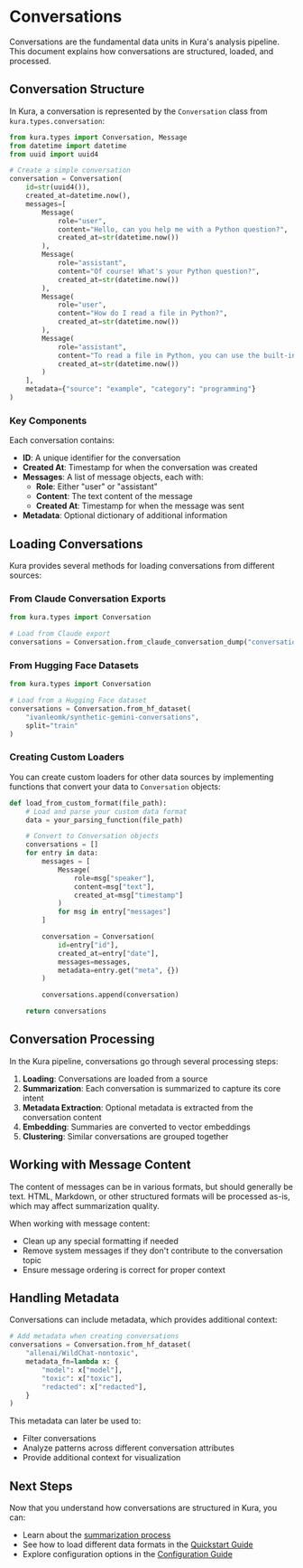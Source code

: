 # Conversations

Conversations are the fundamental data units in Kura's analysis pipeline. This document explains how conversations are structured, loaded, and processed.

## Conversation Structure

In Kura, a conversation is represented by the `Conversation` class from `kura.types.conversation`:

```python
from kura.types import Conversation, Message
from datetime import datetime
from uuid import uuid4

# Create a simple conversation
conversation = Conversation(
    id=str(uuid4()),
    created_at=datetime.now(),
    messages=[
        Message(
            role="user",
            content="Hello, can you help me with a Python question?",
            created_at=str(datetime.now())
        ),
        Message(
            role="assistant",
            content="Of course! What's your Python question?",
            created_at=str(datetime.now())
        ),
        Message(
            role="user",
            content="How do I read a file in Python?",
            created_at=str(datetime.now())
        ),
        Message(
            role="assistant",
            content="To read a file in Python, you can use the built-in open() function...",
            created_at=str(datetime.now())
        )
    ],
    metadata={"source": "example", "category": "programming"}
)
```

### Key Components

Each conversation contains:

- **ID**: A unique identifier for the conversation
- **Created At**: Timestamp for when the conversation was created
- **Messages**: A list of message objects, each with:
  - **Role**: Either "user" or "assistant"
  - **Content**: The text content of the message
  - **Created At**: Timestamp for when the message was sent
- **Metadata**: Optional dictionary of additional information

## Loading Conversations

Kura provides several methods for loading conversations from different sources:

### From Claude Conversation Exports

```python
from kura.types import Conversation

# Load from Claude export
conversations = Conversation.from_claude_conversation_dump("conversations.json")
```

### From Hugging Face Datasets

```python
from kura.types import Conversation

# Load from a Hugging Face dataset
conversations = Conversation.from_hf_dataset(
    "ivanleomk/synthetic-gemini-conversations",
    split="train"
)
```

### Creating Custom Loaders

You can create custom loaders for other data sources by implementing functions that convert your data to `Conversation` objects:

```python
def load_from_custom_format(file_path):
    # Load and parse your custom data format
    data = your_parsing_function(file_path)

    # Convert to Conversation objects
    conversations = []
    for entry in data:
        messages = [
            Message(
                role=msg["speaker"],
                content=msg["text"],
                created_at=msg["timestamp"]
            )
            for msg in entry["messages"]
        ]

        conversation = Conversation(
            id=entry["id"],
            created_at=entry["date"],
            messages=messages,
            metadata=entry.get("meta", {})
        )

        conversations.append(conversation)

    return conversations
```

## Conversation Processing

In the Kura pipeline, conversations go through several processing steps:

1. **Loading**: Conversations are loaded from a source
2. **Summarization**: Each conversation is summarized to capture its core intent
3. **Metadata Extraction**: Optional metadata is extracted from the conversation content
4. **Embedding**: Summaries are converted to vector embeddings
5. **Clustering**: Similar conversations are grouped together

## Working with Message Content

The content of messages can be in various formats, but should generally be text. HTML, Markdown, or other structured formats will be processed as-is, which may affect summarization quality.

When working with message content:

- Clean up any special formatting if needed
- Remove system messages if they don't contribute to the conversation topic
- Ensure message ordering is correct for proper context

## Handling Metadata

Conversations can include metadata, which provides additional context:

```python
# Add metadata when creating conversations
conversations = Conversation.from_hf_dataset(
    "allenai/WildChat-nontoxic",
    metadata_fn=lambda x: {
        "model": x["model"],
        "toxic": x["toxic"],
        "redacted": x["redacted"],
    }
)
```

This metadata can later be used to:
- Filter conversations
- Analyze patterns across different conversation attributes
- Provide additional context for visualization

## Next Steps

Now that you understand how conversations are structured in Kura, you can:

- Learn about the [summarization process](summarization.md)
- See how to load different data formats in the [Quickstart Guide](../getting-started/quickstart.md)
- Explore configuration options in the [Configuration Guide](../getting-started/configuration.md)
